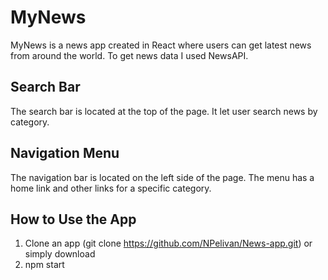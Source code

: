 # MyNews

MyNews is a news app created in React where users can get latest news from around the world.
To get news data I used NewsAPI.

## Search Bar

The search bar is located at the top of the page. It let user search news by category.

## Navigation Menu

The navigation bar is located on the left side of the page. The menu has a home link and other links
for a specific category.

## How to Use the App

1. Clone an app (git clone https://github.com/NPelivan/News-app.git) or simply download
2. npm start
